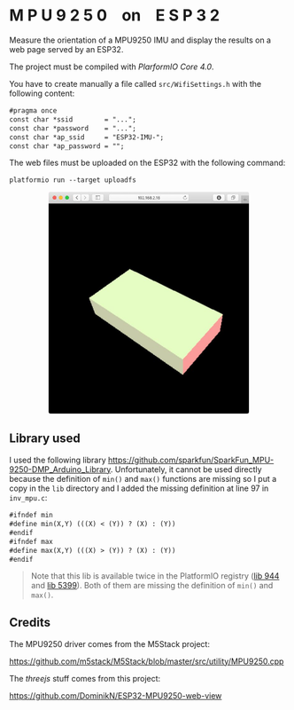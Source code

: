 
# M P U 9 2 5 0    on    E S P 3 2

Measure the orientation of a MPU9250 IMU and display the results on a web page served by an ESP32.

The project must be compiled with *PlarformIO Core 4.0*.

You have to create manually a file called `src/WifiSettings.h` with the following content:

    #pragma once
    const char *ssid        = "...";
    const char *password    = "...";
    const char *ap_ssid     = "ESP32-IMU-";
    const char *ap_password = "";

The web files must be uploaded on the ESP32 with the following command:

    platformio run --target uploadfs

<p align="center">
<img height=400px alt="MPU9250 on ESP32" src="doc/mpu9250-esp32.jpg" />
</p>


## Library used

I used the following library <https://github.com/sparkfun/SparkFun_MPU-9250-DMP_Arduino_Library>. Unfortunately, it cannot be used directly because the definition of `min()` and `max()` functions are missing so I put a copy in the `lib` directory and I added the missing definition at line 97 in `inv_mpu.c`:

    #ifndef min
    #define min(X,Y) (((X) < (Y)) ? (X) : (Y))
    #endif
    #ifndef max
    #define max(X,Y) (((X) > (Y)) ? (X) : (Y))
    #endif

> Note that this lib is available twice in the PlatformIO registry ([lib 944](https://platformio.org/lib/show/944/SparkFun%20MPU-9250%20Digital%20Motion%20Processing%20(DMP)) and [lib 5399](https://platformio.org/lib/show/5399/SparkFun%20MPU-9250%20Digital%20Motion%20Processing%20(DMP))). Both of them are missing the definition of `min()` and `max()`.


## Credits

The MPU9250 driver comes from the M5Stack project:

<https://github.com/m5stack/M5Stack/blob/master/src/utility/MPU9250.cpp>

The *threejs* stuff comes from this project:

<https://github.com/DominikN/ESP32-MPU9250-web-view>



